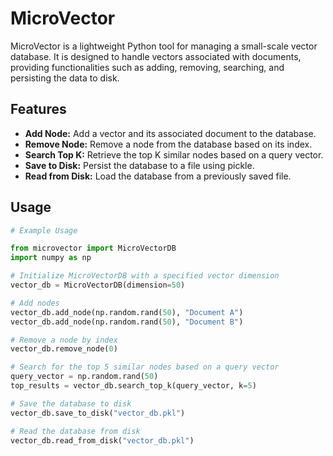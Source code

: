 # MicroVector

MicroVector is a lightweight Python tool for managing a small-scale vector database. It is designed to handle vectors associated with documents, providing functionalities such as adding, removing, searching, and persisting the data to disk.

## Features

- **Add Node:** Add a vector and its associated document to the database.
- **Remove Node:** Remove a node from the database based on its index.
- **Search Top K:** Retrieve the top K similar nodes based on a query vector.
- **Save to Disk:** Persist the database to a file using pickle.
- **Read from Disk:** Load the database from a previously saved file.

## Usage

```python
# Example Usage

from microvector import MicroVectorDB
import numpy as np

# Initialize MicroVectorDB with a specified vector dimension
vector_db = MicroVectorDB(dimension=50)

# Add nodes
vector_db.add_node(np.random.rand(50), "Document A")
vector_db.add_node(np.random.rand(50), "Document B")

# Remove a node by index
vector_db.remove_node(0)

# Search for the top 5 similar nodes based on a query vector
query_vector = np.random.rand(50)
top_results = vector_db.search_top_k(query_vector, k=5)

# Save the database to disk
vector_db.save_to_disk("vector_db.pkl")

# Read the database from disk
vector_db.read_from_disk("vector_db.pkl")
